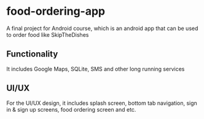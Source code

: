 # food-ordering-app
A final project for Android course, which is an android app that can be used to order food like SkipTheDishes

## Functionality
It includes Google Maps, SQLite, SMS and other long running services

## UI/UX
For the UI/UX design, it includes splash screen, bottom tab navigation, sign in & sign up screens, food ordering screen and etc.
